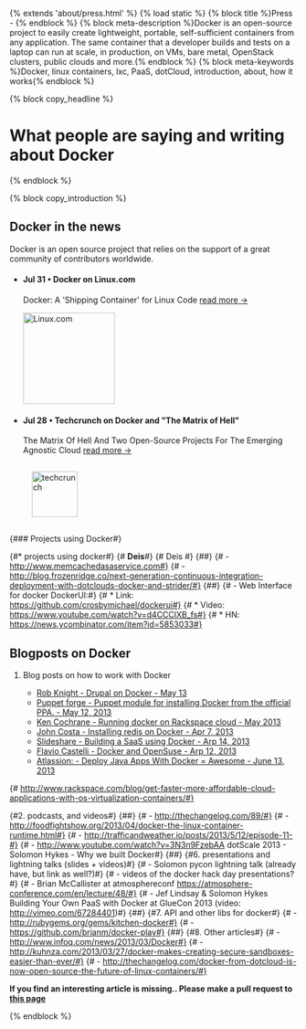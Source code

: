{% extends 'about/press.html' %}
{% load static %}
{% block title %}Press - {% endblock %}
{% block meta-description %}Docker is an open-source project to easily create lightweight, portable, self-sufficient containers from any application. The same container that a developer builds and tests on a laptop can run at scale, in production, on VMs, bare metal, OpenStack clusters, public clouds and more.{% endblock %}
{% block meta-keywords %}Docker, linux containers, lxc, PaaS, dotCloud, introduction, about, how it works{% endblock %}

{% block copy_headline %}
# What people are saying and writing about Docker #
{% endblock %}

{% block copy_introduction %}

## Docker in the news

Docker is an open source project that relies on the support of a great community of contributors worldwide.


* #### Jul 31 • Docker on Linux.com

    Docker: A 'Shipping Container' for Linux Code <span class="read-more"><a href="http://www.linux.com/news/enterprise/cloud-computing/731454-docker-a-shipping-container-for-linux-code/" target="_blank">read more -></a></span>

    <img width="160px" src="{% static 'img/press-logos/linux.com_150.png' %}" alt="Linux.com">

* #### Jul 28 • Techcrunch on Docker and "The Matrix of Hell"

    The Matrix Of Hell And Two Open-Source Projects For The Emerging Agnostic Cloud
    <span class="read-more"><a href="http://techcrunch.com/2013/07/28/the-matrix-of-hell-and-two-open-source-projects-for-the-emerging-agnostic-cloud/" target="_blank">read more -></a></span>

    <img width="80px" style="margin:15px;" src="{% static 'img/homepage/techcrunch.png' %}" alt="techcrunch">


{### Projects using Docker#}

{#* projects using docker#}
{#    **Deis**#}
{#    Deis #}
{##}
{#   - http://www.memcachedasaservice.com#}
{#   - http://blog.frozenridge.co/next-generation-continuous-integration-deployment-with-dotclouds-docker-and-strider/#}
{##}
{#  - Web Interface for docker DockerUI:#}
{#        * Link: https://github.com/crosbymichael/dockerui#}
{#        * Video: https://www.youtube.com/watch?v=d4CCClXB_fs#}
{#        * HN: https://news.ycombinator.com/item?id=5853033#}

## Blogposts on Docker

1. Blog posts on how to work with Docker

   - [Rob Knight        - Drupal on Docker                                              - May 13        ](http://robknight.org.uk/blog/2013/05/drupal-on-docker/)
   - [Puppet forge      - Puppet module for installing Docker from the official PPA.    - May 12, 2013  ](http://forge.puppetlabs.com/garethr/docker)
   - [Ken Cochrane      - Running docker on Rackspace cloud                             - May 2013      ](http://kencochrane.net/blog/2013/05/running-docker-on-rackspace-cloud/)
   - [John Costa        - Installing redis on Docker                                    - Apr 7, 2013   ](http://www.johnmcostaiii.net/2013/installing-redis-on-docker/)
   - [Slideshare        - Building a SaaS using Docker                                  - Arp 14, 2013  ](http://www.slideshare.net/julienbarbier42/building-a-saas-using-docker)
   - [Flavio Castelli   - Docker and OpenSuse                                           - Arp 12, 2013  ](http://flavio.castelli.name/2013/04/12/docker-and-opensuse/)
   - [Atlassion:        - Deploy Java Apps With Docker = Awesome                        - June 13, 2013 ](http://blogs.atlassian.com/2013/06/deploy-java-apps-with-docker-awesome/)


{#    http://www.rackspace.com/blog/get-faster-more-affordable-cloud-applications-with-os-virtualization-containers/#}


{#2. podcasts, and videos#}
{##}
{#  - http://thechangelog.com/89/#}
{#  - http://foodfightshow.org/2013/04/docker-the-linux-container-runtime.html#}
{#  - http://trafficandweather.io/posts/2013/5/12/episode-11-#}
{#  - http://www.youtube.com/watch?v=3N3n9FzebAA dotScale 2013 - Solomon Hykes - Why we built Docker#}
{##}
{#6. presentations and lightning talks (slides + videos)#}
{#   - Solomon pycon lightning talk (already have, but link as well?)#}
{#   - videos of the docker hack day presentations?#}
{#   - Brian McCallister at atmosphereconf https://atmosphere-conference.com/en/lecture/48/#}
{#   - Jef Lindsay & Solomon	Hykes Building Your Own PaaS with Docker at GlueCon 2013 (video: http://vimeo.com/67284401)#}
{##}
{#7. API and other libs for docker#}
{#   - http://rubygems.org/gems/kitchen-docker#}
{#   - https://github.com/brianm/docker-play#}
{##}
{#8. Other articles#}
{#   - http://www.infoq.com/news/2013/03/Docker#}
{#   - http://kuhnza.com/2013/03/27/docker-makes-creating-secure-sandboxes-easier-than-ever/#}
{#   - http://thechangelog.com/docker-from-dotcloud-is-now-open-source-the-future-of-linux-containers/#}


**If you find an interesting article is missing.. Please make a pull request to [this page](https://github.com/dotcloud/www.docker.io/blob/master/_pages/about/press.md)**

{% endblock %}

